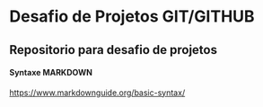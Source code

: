# Desafio de Projetos GIT/GITHUB 

## Repositorio para desafio de projetos

#### Syntaxe MARKDOWN
https://www.markdownguide.org/basic-syntax/
